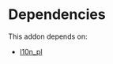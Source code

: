 # Dependencies

This addon depends on:

- [l10n_pl](https://github.com/bringout/oca-ocb-l10n_europe)
